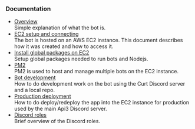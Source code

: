 ### Documentation

- [Overview](overview) <br/> Simple explanation of what the bot is.
- [EC2 setup and connecting](ec2-setup) <br/>The bot is hosted on an AWS EC2 instance. This document describes how it was created and how to access it.
- [Install global packages on EC2](ec2-pkg-setup) <br/> Setup global packages needed to run bots and Nodejs.
- [PM2](pm2) <br/>PM2 is used to host and manage multiple bots on the EC2 instance.
- [Bot development](development) <br/>How to do development work on the bot using the Curt Discord server and a local repo.
- [Production deployment](deployment) <br/>How to do deploy/redeploy the app into the EC2 instance for production used by the main Api3 Discord server.
- [Discord roles](discord-roles) <br/>Brief overview of the Discord roles.
